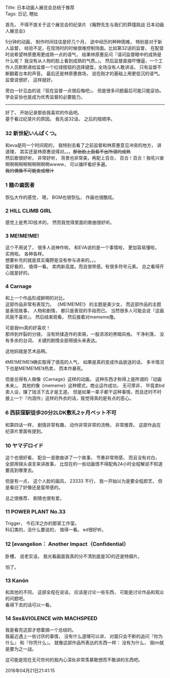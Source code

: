 Title: 日本动画人展览会总结于推荐  
Tags: 日记, 瞎扯 

首先， 不得不提关于这个展览会的纪录片 《庵野先生与我们的莽撞挑战 日本动画人展览会》  

5分钟的动画， 制作时间往往是好几个月， 途中经历的种种困难， 特别是对于新人监督， 经验不足，在现场时的时候很难控制场面。比如第32话的监督， 在配音时说希望林原惠用更成熟一点的语气， 结果林原惠反问『请问监督眼中的成熟是什么呢？ 我没有从人物的脸上看到成熟的气质。』。 然后监督直接吓懵逼，一个工作人员默默递给监督一个红绿按钮的选择键盘，全场没有人敢讲话， 只有监督不断翻着台本的声音。   最后还是林原惠救场， 说在刚才的基础上用更低沉的语气。 监督说很好， 这样就好。 

旁白一针见血的说『现在监督一点很后悔吧』。
但是很多问题最后可能只能妥协。  
学会妥协也是成为优秀监督的必要能力。  


--------
好了， 开始记录那些我喜欢的作品吧。  
基于看过纪录片的原因， 我先说32话， 之后的按顺序。  

### 32 新世紀いんぱくつ。  
和eva是同一个时间观的， 我特别去看了之前监督和林原惠意见冲突的地方， 讲道理， 其实还是林原惠说得对。。。~~那张脸上面看不出所谓的成熟~~  
然后歌很好听， 非常好听， 背景也非常美，再配上百合， 百合！百合！我吼兴奋啊啊啊啊啊啊啊啊啊啊wwww， 可以循环看好多遍。   
~~我的偶像不可能变成橙汁~~  

### 1 龍の歯医者  
恢弘大作的感觉， 嗯， BGM也很恢弘， 作画也很酷炫。  

### 2 HILL CLIMB GIRL  
感觉上是秀3D技术的， 然而我觉得里面的歌曲很好听。  

### 3 ME!ME!ME!  
这个不用说了， 很多人说神作啦， 和EVA说的是一个事情啦， 更加容易懂啦， 实用啦。 各种各样。  
想要补充的就是其实庵野是没有参与进来的。。。  
蛮好看的， 值得一看。 卖肉新高度。而且很带感。有很多符号元素。 总之看得开心就是好的。 

### 4 Carnage  
和上一个作品形成鲜明的对比。   
这部作品非常有表现力。
《ME!ME!ME!》 的主题是美少女， 而这部作品的主题是表现故事， 人物和剧情， 都只是表现的手段而已。 当然很多人可能会说『这画风我不喜欢』。 然后结束观看， 然后接着对mememe撸。  

可是我tm真的好喜欢！  
那帅到炸裂的分镜， 没有矫揉造作的卖萌，一股浓浓的黑暗风格。 干净利落， 没有多余的台词， 关键的剧情全部用镜头来表达。  

这他妈就是艺术品啊。  

《ME!ME!ME!》确实取得了很高的人气， 如果是真的变成作品放送的话， 多半情况下也是ME!ME!ME!》热卖， 而本作暴死。  

但是总得有人做像《Carnage》这样的动画， 这种东西才称得上是所谓的『动画未来』。 其他的像《mememe》这种模式，商业运作成功， 无可厚非， 毕竟卖bd卖人设，赚了钱活下去才是王道。 但是如果一辈子都干这种事情，而且还时不时披上一个『内涵作』这样的外衣的话，我觉得真的是有点的恶心。  

### 6 西荻窪駅徒歩20分2LDK敷礼2ヶ月ペット不可  
和第四话一样， 剧情非常有趣， 动作非常非常的流畅， 非常推荐。  这部作品在纪录片里面有提到。  

### 10 ヤマデロイド  
这个也很好看， 配合一首歌曲讲了一个故事， 节奏非常带感， 而且没有对白， 全部用镜头语言来讲故事， 比现在的一些动画恨不得配角24小时全程解说不知道要高到哪里去。  

但是有一点， 这个人脸的画风， 23333 不行， 我一开始以为是要全程颜艺， 但是看旧了好像还是蛮带感的。  

总之很推荐， 剧情也很有爱。  

### 11 POWER PLANT No.33  
Trigger， 今石洋之办的那家工作室。  
科幻类的，没什么要说的， 值得一看。 ed很好听。  

### 12 [evangelion： Another Impact（Confidential）  
卧槽， 说老实话， 我光看画面我真的分不清到底是3D的还是特摄片。  

怕了。  

### 13 Kanón
和其他的不同， 这部全程在说话， 应该是讨论一些东西， 可能是讨论作品和观众的问题吧。  
看得下去的话可以一看。  

### 14 Sex&VIOLENCE with MACHSPEED
我是看完这部才想着搞一个总结的。  
我最近遇上一些讨厌的事情， 没有什么道理可以讲， 对面只会不断的追问『你为什么』 和『你凭什么』。 就像这部作品所表达的东西一样： 没有为什么， 我tm就是要为之一战。

这可能是现在无可奈何的我内心深处非常羡慕敢想而不敢讲的东西吧。  

2016年04月21日21:41:15   




 



